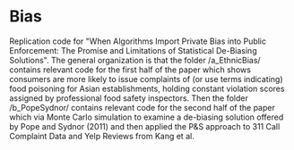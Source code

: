 # Bias
Replication code for "When Algorithms Import Private Bias into Public Enforcement: The Promise and Limitations of Statistical De-Biasing Solutions". The general organization is that the folder /a_EthnicBias/ contains relevant code for the first half of the paper which shows consumers are more likely to issue complaints of (or use terms indicating) food poisoning for Asian establishments, holding constant violation scores assigned by professional food safety inspectors. Then the folder /b_PopeSydnor/ contains relevant code for the second half of the paper which via Monte Carlo simulation to examine a de-biasing solution offered by Pope and Sydnor (2011) and then applied the P&S approach to 311 Call Complaint Data and Yelp Reviews from Kang et al. 
